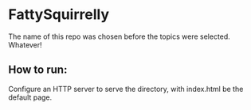# FattySquirrelly
The name of this repo was chosen before the topics were selected. Whatever!

## How to run:
Configure an HTTP server to serve the directory, with index.html be the default page.